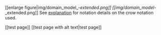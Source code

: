 <!--- update image at https://intranet.slub-dresden.de/display/DAT/Ideen+by+Thomas+Gaengler -->
[[enlarge figure|img/domain_model_-_extended.png]]
[[img/domain_model_-_extended.png]]
See [explanation](http://www.tdan.com/view-articles/7474) for notation details on the crow notation used.

[[test page]] 
[[test page with alt text|test page]]